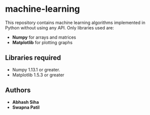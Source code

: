 # machine-learning
This repository contains machine learning algorithms implemented in Python without using any API.
Only libraries used are:
- **Numpy** for arrays and matrices
- **Matplotlib** for plotting graphs

## Libraries required
- Numpy 1.13.1 or greater.
- Matplotlib 1.5.3 or greater

## Authors
- **Abhash Siha**
- **Swapna Patil**

